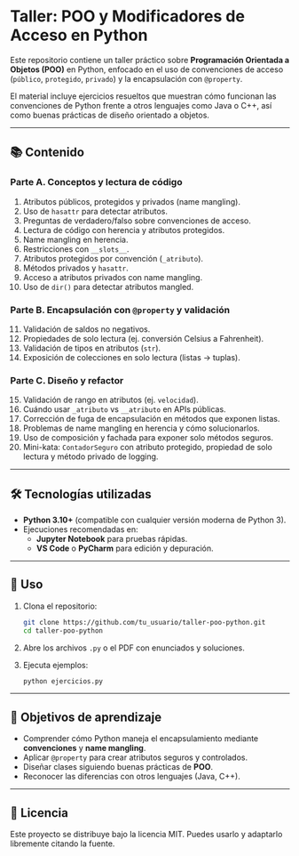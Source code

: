 # Taller: POO y Modificadores de Acceso en Python  

Este repositorio contiene un taller práctico sobre **Programación Orientada a Objetos (POO)** en Python, enfocado en el uso de convenciones de acceso (`público`, `protegido`, `privado`) y la encapsulación con `@property`.  

El material incluye ejercicios resueltos que muestran cómo funcionan las convenciones de Python frente a otros lenguajes como Java o C++, así como buenas prácticas de diseño orientado a objetos.  

---

## 📚 Contenido  

### Parte A. Conceptos y lectura de código
1. Atributos públicos, protegidos y privados (name mangling).  
2. Uso de `hasattr` para detectar atributos.  
3. Preguntas de verdadero/falso sobre convenciones de acceso.  
4. Lectura de código con herencia y atributos protegidos.  
5. Name mangling en herencia.  
6. Restricciones con `__slots__`.  
7. Atributos protegidos por convención (`_atributo`).  
8. Métodos privados y `hasattr`.  
9. Acceso a atributos privados con name mangling.  
10. Uso de `dir()` para detectar atributos mangled.  

### Parte B. Encapsulación con `@property` y validación
11. Validación de saldos no negativos.  
12. Propiedades de solo lectura (ej. conversión Celsius a Fahrenheit).  
13. Validación de tipos en atributos (`str`).  
14. Exposición de colecciones en solo lectura (listas → tuplas).  

### Parte C. Diseño y refactor
15. Validación de rango en atributos (ej. `velocidad`).  
16. Cuándo usar `_atributo` vs `__atributo` en APIs públicas.  
17. Corrección de fuga de encapsulación en métodos que exponen listas.  
18. Problemas de name mangling en herencia y cómo solucionarlos.  
19. Uso de composición y fachada para exponer solo métodos seguros.  
20. Mini-kata: `ContadorSeguro` con atributo protegido, propiedad de solo lectura y método privado de logging.  

---

## 🛠️ Tecnologías utilizadas  
- **Python 3.10+** (compatible con cualquier versión moderna de Python 3).  
- Ejecuciones recomendadas en:  
  - **Jupyter Notebook** para pruebas rápidas.  
  - **VS Code** o **PyCharm** para edición y depuración.  

---

## 🚀 Uso  
1. Clona el repositorio:  
   ```bash
   git clone https://github.com/tu_usuario/taller-poo-python.git
   cd taller-poo-python
   ```

2. Abre los archivos `.py` o el PDF con enunciados y soluciones.  

3. Ejecuta ejemplos:  
   ```bash
   python ejercicios.py
   ```

---

## 🎯 Objetivos de aprendizaje  
- Comprender cómo Python maneja el encapsulamiento mediante **convenciones** y **name mangling**.  
- Aplicar `@property` para crear atributos seguros y controlados.  
- Diseñar clases siguiendo buenas prácticas de **POO**.  
- Reconocer las diferencias con otros lenguajes (Java, C++).  

---

## 📄 Licencia  
Este proyecto se distribuye bajo la licencia MIT. Puedes usarlo y adaptarlo libremente citando la fuente.  
